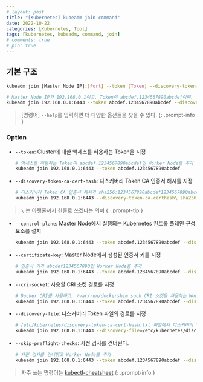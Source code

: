 ```yaml
---
# layout: post
title: "[Kubernetes] kubeadm join command"
date: 2022-10-22
categories: [Kubernetes, Tool]
tags: [kubernetes, kubeadm, command, join]
# comments: true
# pin: true
---
```


## 기본 구조

```bash
kubeadm join [Master Node IP]:[Port] --token [Token] --discovery-token-ca-cert-hash [디스커버리 Token CA 인증서 해시]

# Master Node IP가 192.168.0.1이고, Token이 abcdef.1234567890abcdef이며, 디스커버리 Token CA 인증서 해시가 sha256:1234567890abcdef1234567890abcdef1234567890abcdef1234567890abcdef인 Worker Node를 추가할 수 있다.
kubeadm join 192.168.0.1:6443 --token abcdef.1234567890abcdef --discovery-token-ca-cert-hash sha256:1234567890abcdef1234567890abcdef1234567890abcdef1234567890abcdef
```

> [명령어] `--help`를 입력하면 더 다양한 옵션들을 찾을 수 있다.
{: .prompt-info }

### Option

- `--token`: Cluster에 대한 액세스를 허용하는 Token을 지정
    ```bash
    # 액세스를 허용하는 Token이 abcdef.1234567890abcdef인 Worker Node를 추가
    kubeadm join 192.168.0.1:6443 --token abcdef.1234567890abcdef
    ```

- `--discovery-token-ca-cert-hash`: 디스커버리 Token CA 인증서 해시를 지정
    ```bash
    # 디스커버리 Token CA 인증서 해시가 sha256:1234567890abcdef1234567890abcdef1234567890abcdef1234567890abcdef인 Worker Node를 추가
    kubeadm join 192.168.0.1:6443 --discovery-token-ca-certhash\ sha256:1234567890abcdef1234567890abcdef1234567890abcdef1234567890abcdef
    ```

> `\` 는 아랫줄까지 한줄로 쓰겠다는 의미
{: .prompt-tip }

- `--control-plane`: Master Node에서 실행되는 Kubernetes 컨트롤 플레인 구성 요소를 설치
    ```bash
    kubeadm join 192.168.0.1:6443 --token abcdef.1234567890abcdef --discovery-token-ca-cert-hash sha256:1234567890abcdef1234567890abcdef1234567890
    ```

- `--certificate-key`: Master Node에서 생성된 인증서 키를 지정
    ```bash
    # 인증서 키가 abcdef1234567890인 Worker Node를 추가
    kubeadm join 192.168.0.1:6443 --token abcdef.1234567890abcdef --discovery-token-ca-cert-hash sha256:1234567890abcdef1234567890abcdef1234567890abcdef1234567890abcdef --certificate-key abcdef1234567890
    ```

- `--cri-socket`: 사용할 CRI 소켓 경로를 지정
    ```bash
    # Docker CRI를 사용하고, /var/run/dockershim.sock CRI 소켓을 사용하는 Worker Node를 추가
    kubeadm join 192.168.0.1:6443 --token abcdef.1234567890abcdef --discovery-token-ca-cert-hash sha256:1234567890abcdef1234567890abcdef1234567890abcdef1234567890abcdef --cri-socket /var/run/dockershim.sock
    ```

- `--discovery-file`: 디스커버리 Token 파일의 경로를 지정
    ```bash
    # /etc/kubernetes/discovery-token-ca-cert-hash.txt 파일에서 디스커버리 Token CA 인증서 해시를 읽어들여 Worker Node를 추가
    kubeadm join 192.168.0.1:6443 --discovery-file=/etc/kubernetes/discovery-token-ca-cert-hash.txt
    ```

- `--skip-preflight-checks`: 사전 검사를 건너뛴다.
    ```bash
    # 사전 검사를 건너뛰고 Worker Node를 추가
    kubeadm join 192.168.0.1:6443 --token abcdef.1234567890abcdef --discovery-token-ca-cert-hash sha256:1234567890abcdef1234567890abcdef1234567890abcdef1234567890abcdef --skip-preflight-checks
    ```

> 자주 쓰는 명령어는 [kubectl-cheatsheet](https://kubernetes.io/docs/reference/kubectl/cheatsheet/)
{: .prompt-info }
